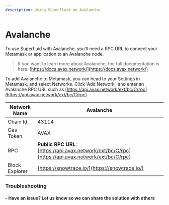 ```yaml
---
description: Using Superfluid on Avalanche
---
```


# Avalanche

To use Superfluid with Avalanche, you'll need a RPC URL to connect your Metamask or application to an Avalanche node.

> If you want to learn more about Avalanche, the full documentation is here: [https://docs.avax.network/](https://docs.avax.network/)

To add Avalanche to Metamask, you can head to your Settings in Metamask, and select Networks. Click 'Add Network,' and enter an Avalanche RPC URL such as [https://api.avax.network/ext/bc/C/rpc](https://api.avax.network/ext/bc/C/rpc)

| Network Name   | Avalanche                                                                                          |
| -------------- | -------------------------------------------------------------------------------------------------- |
| Chain Id       | 43114                                                                                              |
| Gas Token      | AVAX                                                                                               |
| RPC            | **Public RPC URL**: [https://api.avax.network/ext/bc/C/rpc](https://api.avax.network/ext/bc/C/rpc) |
| Block Explorer | [https://snowtrace.io/](https://snowtrace.io/)                                                     |

### Troubleshooting

#### - Have an issue? Let us know so we can share the solution with others&#x20;
